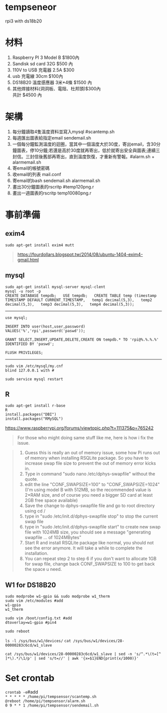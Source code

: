 # tempseneor
rpi3 with ds18b20

# 材料
1. Raspberry PI 3 Model B $1800內  
2. Sandisk sd card 32G $500 內  
3. 110V to USB 充電器 2.5A $300  
4. usb 充電線 30cm $100內  
5. DS18B20 溫度感應器 3米*4條 $1500 內  
6. 其他焊接材料(洞洞板、電阻、杜邦頭)$300內  
共計 $4500 內  

# 架構
1. 每分鐘讀取4隻溫度資料並寫入mysql #scantemp.sh  
2. 每週匯出圖表給指定email sendemail.sh  
3. 一個每分鐘監測溫度的迴圈，當其中一個溫度大於30度，寄出email，含30分鐘圖表，停10分鐘;若還是高於30度就再寄出，低於就寄出安全與圖表;連續三封信。三封信後舊部再寄出，直到溫度恢復，才重新有警報。#alarm.sh + alarmemail.sh
4. 寄email的帳號密碼  
5. 收email的列表 mail.conf  
6. 寄email的bash sendemail.sh alarmemail.sh  
7. 畫出30分鐘圖表的rscritp #temp120png.r  
8. 畫出一週圖表的rscritp temp10080png.r  

# 事前準備
## exim4
`sudo apt-get install exim4 mutt`
>https://fourdollars.blogspot.tw/2014/08/ubuntu-1404-exim4-gmail.html

## mysql
`sudo apt-get install mysql-server mysql-clent`  
`mysql -u root -p `  
`CREATE DATABASE tempdb;  
USE tempdb;  
CREATE TABLE temp (timestamp TIMESTAMP DEFAULT CURRENT_TIMESTAMP,  
temp1 decimal(5,3),  
temp2 decimal(5,3),  
temp3 decimal(5,3),  
temp4 decimal(5,3)); `

---
`use mysql;`  
 
`INSERT INTO user(host,user,password) VALUES('%','rpi',password('paswd'));`  

`GRANT SELECT,INSERT,UPDATE,DELETE,CREATE ON tempdb.* TO 'rpi@%.%.%.%' IDENTIFIED BY 'paswd';`  
 
`FLUSH PRIVILEGES;`  

---
`sudo vim /etc/mysql/my.cnf`   
`blind 127.0.0.1 with #`  

`sudo service mysql restart`  

## R
`sudo apt-get install r-base`  
`R`  
`install.packages("DBI")`  
`install.packages("RMySQL")`

https://www.raspberrypi.org/forums/viewtopic.php?t=111375&p=765242
>For those who might doing same stuff like me, here is how i fix the issue.  

>1. Guess this is really an out of memory issue, some how Pi runs out of memory when installing RSQLite package. So you have to increase swap file size to prevent the out of memory error kicks in.  
>2. Type in command "sudo nano /etc/dphys-swapfile" without the quote.  
>3. edit the line "CONF_SWAPSIZE=100" to "CONF_SWAPSIZE=1024" (I'm using model B with 512MB, so the recommended value is 2*RAM size, and of course you need a bigger SD card at least 2GB free space available)  
>4. Save the change to dphys-swapfile file and go to root directory using cd /  
>5. type in "sudo /etc/init.d/dphys-swapfile stop" to stop the current swap file  
>6. type in "sudo /etc/init.d/dphys-swapfile start" to create new swap file with 1024MB size, you should see a message "generating swapfile ... of 1024MBytes"  
>7. Start R and install RSQLite package like normal, you should not see the error anymore. It will take a while to complete the installation.  
>8. You can repeat step 2 to step 6 if you don't want to allocate 1GB for swap file, change back CONF_SWAPSIZE to 100 to get back the space u need.  



## W1 for DS18B20
`sudo modprobe w1-gpio && sudo modprobe w1_therm`  
`sudo vim /etc/modules #add`  
`w1-gpio `  
`w1_therm `  

`sudo vim /boot/config.txt #add `  
`dtoverlay=w1-gpio #pin4`  

`sudo reboot`  

`ls -l /sys/bus/w1/devices/`
`cat /sys/bus/w1/devices/28-00000283c6cd/w1_slave`

`cat /sys/bus/w1/devices/28-00000283c6cd/w1_slave | sed -n 's/^.*\(t=[^ ]*\).*/\1/p' | sed 's/t=//' | awk '{x=$1}END{print(x/1000)}'`  

# Set crontab
`crontab -e`#add  
`* * * * * /home/pi/tempsensor/scantemp.sh`  
`@reboot /home/pi/tempsensor/alarm.sh`  
`0 9 * * 1 /home/pi/tempsensor/sendemail.sh`  





